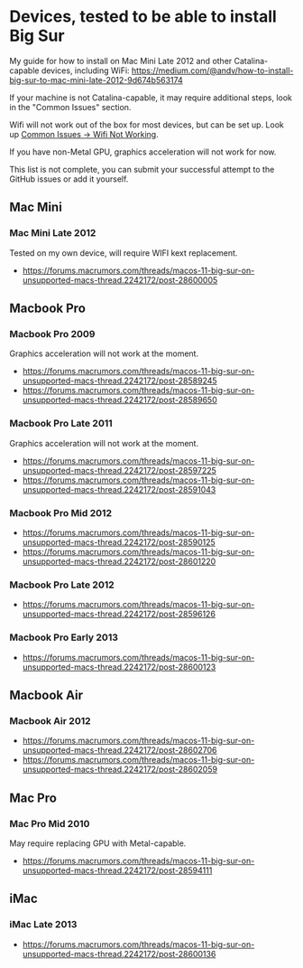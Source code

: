 # Devices, tested to be able to install Big Sur

My guide for how to install on Mac Mini Late 2012 and other Catalina-capable devices, including WiFi: https://medium.com/@andv/how-to-install-big-sur-to-mac-mini-late-2012-9d674b563174

If your machine is not Catalina-capable, it may require additional steps, look in the "Common Issues" section.

Wifi will not work out of the box for most devices, but can be set up. Look up [Common Issues -> Wifi Not Working](common_issues/wifi.md).

If you have non-Metal GPU, graphics acceleration will not work for now.

This list is not complete, you can submit your successful attempt to the GitHub issues or add it yourself.

## Mac Mini

### Mac Mini Late 2012

Tested on my own device, will require WIFI kext replacement.

- https://forums.macrumors.com/threads/macos-11-big-sur-on-unsupported-macs-thread.2242172/post-28600005

## Macbook Pro

### Macbook Pro 2009

Graphics acceleration will not work at the moment.

- https://forums.macrumors.com/threads/macos-11-big-sur-on-unsupported-macs-thread.2242172/post-28589245
- https://forums.macrumors.com/threads/macos-11-big-sur-on-unsupported-macs-thread.2242172/post-28589650

### Macbook Pro Late 2011

Graphics acceleration will not work at the moment.

- https://forums.macrumors.com/threads/macos-11-big-sur-on-unsupported-macs-thread.2242172/post-28597225
- https://forums.macrumors.com/threads/macos-11-big-sur-on-unsupported-macs-thread.2242172/post-28591043

### Macbook Pro Mid 2012

- https://forums.macrumors.com/threads/macos-11-big-sur-on-unsupported-macs-thread.2242172/post-28590125
- https://forums.macrumors.com/threads/macos-11-big-sur-on-unsupported-macs-thread.2242172/post-28601220

### Macbook Pro Late 2012

- https://forums.macrumors.com/threads/macos-11-big-sur-on-unsupported-macs-thread.2242172/post-28596126

### Macbook Pro Early 2013

- https://forums.macrumors.com/threads/macos-11-big-sur-on-unsupported-macs-thread.2242172/post-28600123

## Macbook Air

### Macbook Air 2012

- https://forums.macrumors.com/threads/macos-11-big-sur-on-unsupported-macs-thread.2242172/post-28602706
- https://forums.macrumors.com/threads/macos-11-big-sur-on-unsupported-macs-thread.2242172/post-28602059

## Mac Pro

### Mac Pro Mid 2010

May require replacing GPU with Metal-capable.

- https://forums.macrumors.com/threads/macos-11-big-sur-on-unsupported-macs-thread.2242172/post-28594111

## iMac

### iMac Late 2013

- https://forums.macrumors.com/threads/macos-11-big-sur-on-unsupported-macs-thread.2242172/post-28600136
